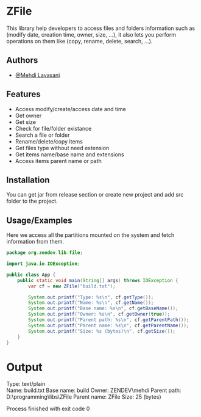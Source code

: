 # ZFile

This library help developers to access files and folders information such as (modify date, creation time, owner, size, ...), it also lets you perform operations on them like (copy, rename, delete, search, ...).

## Authors

- [@Mehdi Lavasani](https://github.com/zendevMehdi)


## Features

- Access modify/create/access date and time
- Get owner
- Get size
- Check for file/folder existance
- Search a file or folder
- Rename/delete/copy items
- Get files type without need extension
- Get items name/base name and extensions
- Access items parent name or path

## Installation

You can get jar from release section or create new project and add src folder to the project.


## Usage/Examples

Here we access all the partitions mounted on the system and fetch information from them.

```java
package org.zendev.lib.file;

import java.io.IOException;

public class App {
    public static void main(String[] args) throws IOException {
        var cf = new ZFile("build.txt");

        System.out.printf("Type: %s\n", cf.getType());
        System.out.printf("Name: %s\n", cf.getName());
        System.out.printf("Base name: %s\n", cf.getBaseName());
        System.out.printf("Owner: %s\n", cf.getOwner(true));
        System.out.printf("Parent path: %s\n", cf.getParentPath());
        System.out.printf("Parent name: %s\n", cf.getParentName());
        System.out.printf("Size: %s (bytes)\n", cf.getSize());
    }
}
```

# Output

Type: text/plain </br>
Name: build.txt
Base name: build
Owner: ZENDEV\mehdi
Parent path: D:\programming\libs\ZFile
Parent name: ZFile
Size: 25 (bytes)

Process finished with exit code 0
